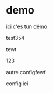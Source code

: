 # demo
ici c'es tun démo

test354




tewt


123








autre configfewf
















config ici





